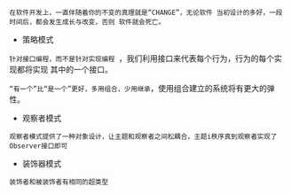 `在软件开发上，一直伴随着你的不变的真理就是“CHANGE”，无论软件
当初设计的多好，一段时间后，都会发生成长与改变，否则
软件就会死亡。`

 - 策略模式

`针对接口编程，而不是针对实现编程 `，我们利用接口来代表每个行为，行为的每个实现都将实现
其中的一个接口。

`“有一个”比“是一个”更好，多用组合，少用继承`，使用组合建立的系统将有更大的弹性。

- 观察者模式

`观察者模式提供了一种对象设计，让主题和观察者之间松耦合，主题i秩序真到观察者实现了Observer接口即可`

- 装饰器模式

`装饰者和被装饰者有相同的超类型`